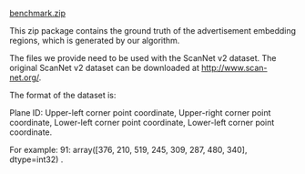 [benchmark.zip](https://github.com/anshan-ar/Ads-Embedding/files/8793265/benchmark.zip)

This zip package contains the ground truth of the advertisement embedding regions, which is generated by our algorithm. 

The files we provide need to be used with the ScanNet v2 dataset. The original ScanNet v2 dataset can be downloaded at http://www.scan-net.org/. 

The format of the dataset is:


Plane ID: Upper-left corner point coordinate, Upper-right corner point coordinate, Lower-left corner point coordinate, Lower-left corner point coordinate.

For example: 91: array([376, 210, 519, 245, 309, 287, 480, 340], dtype=int32)
. 





